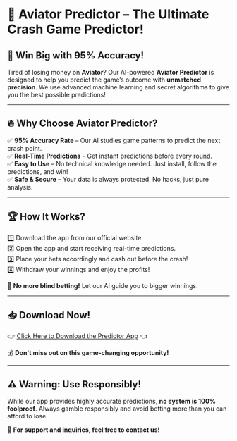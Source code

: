 # 🚀 **Aviator Predictor – The Ultimate Crash Game Predictor!**  

## 🎯 **Win Big with 95% Accuracy!**  
Tired of losing money on **Aviator**? Our AI-powered **Aviator Predictor** is designed to help you predict the game’s outcome with **unmatched precision**. We use advanced machine learning and secret algorithms to give you the best possible predictions!  

---

## 🔥 **Why Choose Aviator Predictor?**  
✅ **95% Accuracy Rate** – Our AI studies game patterns to predict the next crash point.  
✅ **Real-Time Predictions** – Get instant predictions before every round.  
✅ **Easy to Use** – No technical knowledge needed. Just install, follow the predictions, and win!  
✅ **Safe & Secure** – Your data is always protected. No hacks, just pure analysis.  

---

## 🏆 **How It Works?**  
1️⃣ Download the app from our official website.  
2️⃣ Open the app and start receiving real-time predictions.  
3️⃣ Place your bets accordingly and cash out before the crash!  
4️⃣ Withdraw your winnings and enjoy the profits!  

🚀 **No more blind betting!** Let our AI guide you to bigger winnings.  

---

## 📥 **Download Now!**  
👉 [Click Here to Download the Predictor App](https://aviatorpro.app) 👈  

💰 **Don't miss out on this game-changing opportunity!**  

---

## ⚠️ **Warning: Use Responsibly!**  
While our app provides highly accurate predictions, **no system is 100% foolproof**. Always gamble responsibly and avoid betting more than you can afford to lose.  

📢 **For support and inquiries, feel free to contact us!**  
